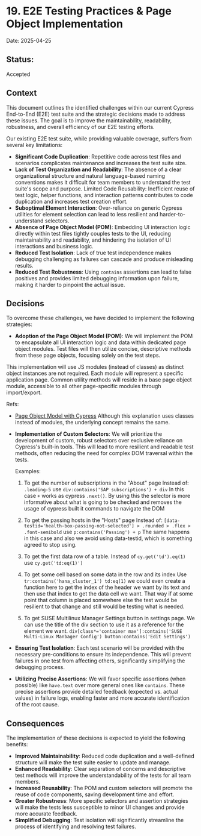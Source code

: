 # 19. E2E Testing Practices & Page Object Implementation

Date: 2025-04-25

## Status: 

Accepted

## Context

This document outlines the identified challenges within our current Cypress End-to-End (E2E) test suite and the strategic decisions made to address these issues. The goal is to improve the maintainability, readability, robustness, and overall efficiency of our E2E testing efforts.

Our existing E2E test suite, while providing valuable coverage, suffers from several key limitations:

- **Significant Code Duplication**: Repetitive code across test files and scenarios complicates maintenance and increases the test suite size.
- **Lack of Test Organization and Readability**: The absence of a clear organizational structure and natural language-based naming conventions makes it difficult for team members to understand the test suite's scope and purpose.
Limited Code Reusability: Inefficient reuse of test logic, helper functions, and interaction patterns contributes to code duplication and increases test creation effort.
- **Suboptimal Element Interaction**: Over-reliance on generic Cypress utilities for element selection can lead to less resilient and harder-to-understand selectors.
- **Absence of Page Object Model (POM)**: Embedding UI interaction logic directly within test files tightly couples tests to the UI, reducing maintainability and readability, and hindering the isolation of UI interactions and business logic.
- **Reduced Test Isolation**: Lack of true test independence makes debugging challenging as failures can cascade and produce misleading results.
- **Reduced Test Robustness**: Using `contains` assertions can lead to false positives and provides limited debugging information upon failure, making it harder to pinpoint the actual issue.

## Decisions
To overcome these challenges, we have decided to implement the following strategies:

- **Adoption of the Page Object Model (POM)**: We will implement the POM to encapsulate all UI interaction logic and data within dedicated page object modules. Test files will then utilize concise, descriptive methods from these page objects, focusing solely on the test steps.

This implementation will use JS modules (instead of classes) as distinct object instances are not required. Each module will represent a specific application page. Common utility methods will reside in a base page object module, accessible to all other page-specific modules through import/export.

Refs: 
- [Page Object Model with Cypress](https://dev.to/aswani25/implementing-the-page-object-model-pom-with-cypress-a-step-by-step-guide-5c2i) Although this explanation uses classes instead of modules, the underlying concept remains the same.

- **Implementation of Custom Selectors**: We will prioritize the development of custom, robust selectors over exclusive reliance on Cypress's built-in tools. This will lead to more resilient and readable test methods, often reducing the need for complex DOM traversal within the tests.

    Examples:
    1. To get the number of subscriptions in the "About" page 
    Instead of: `.leading-5` use `div:contains('SAP subscriptions') + div` In this case `+` works as cypress `.next()`. By using this the selector is more informative about what is going to be checked and removes the usage of cypress built it commands to navigate the DOM

    2. To get the passing hosts in the "Hosts" page
    Instead of: `[data-testid='health-box-passing-not-selected'] > .rounded > .flex > .font-semibold` use `p:contains('Passing') + p` The same happens in this case and also we avoid using data-testid, which is something agreed to stop using.

    3. To get the first data row of a table.
    Instead of `cy.get('td').eq(1)` use `cy.get('td:eq(1)')`

    4. To get some cell based on some data in the row and its index
    Use `tr:contains('hana_cluster_1') td:eq(1)` we could even create a function here to get the index of the header we want by its text and then use that index to get the data cell we want. That way if at some point that column is placed somewhere else the test would be resilient to that change and still would be testing what is needed.

    5. To get SUSE Multilinux Manager Settings button in settings page.
    We can use the title of the div section to use it as a reference for the element we want.
    `div[class*='container max']:contains('SUSE Multi-Linux Manbager Config') button:contains('Edit Settings')`

- **Ensuring Test Isolation**: Each test scenario will be provided with the necessary pre-conditions to ensure its independence. This will prevent failures in one test from affecting others, significantly simplifying the debugging process.

- **Utilizing Precise Assertions**: We will favor specific assertions (when possible) like `have.text` over more general ones like `contains`. These precise assertions provide detailed feedback (expected vs. actual values) in failure logs, enabling faster and more accurate identification of the root cause.

## Consequences
The implementation of these decisions is expected to yield the following benefits:

- **Improved Maintainability**: Reduced code duplication and a well-defined structure will make the test suite easier to update and manage.
- **Enhanced Readability**: Clear separation of concerns and descriptive test methods will improve the understandability of the tests for all team members.
- **Increased Reusability**: The POM and custom selectors will promote the reuse of code components, saving development time and effort.
- **Greater Robustness**: More specific selectors and assertion strategies will make the tests less susceptible to minor UI changes and provide more accurate feedback.
- **Simplified Debugging**: Test isolation will significantly streamline the process of identifying and resolving test failures.